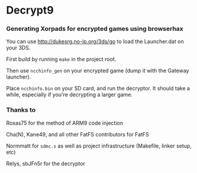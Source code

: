 # Decrypt9
### Generating Xorpads for encrypted games using browserhax

You can use http://dukesrg.no-ip.org/3ds/go to load the Launcher.dat on your 3DS.

First build by running `make` in the project root.

Then use `ncchinfo_gen` on your encrypted game (dump it with the Gateway launcher).

Place `ncchinfo.bin` on your SD card, and run the decryptor. It should take a while, especially if you're decrypting a larger game.

### Thanks to

Roxas75 for the method of ARM9 code injection

Cha(N), Kane49, and all other FatFS contributors for FatFS

Normmatt for `sdmc.s` as well as project infrastructure (Makefile, linker setup, etc)

Relys, sbJFn5r for the decryptor
